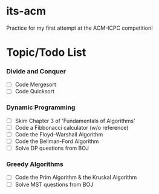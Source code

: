 # its-acm
Practice for my first attempt at the ACM-ICPC competition!

# Topic/Todo List

### Divide and Conquer
- [ ] Code Mergesort
- [ ] Code Quicksort

### Dynamic Programming
- [ ] Skim Chapter 3 of 'Fundamentals of Algorithms'
- [ ] Code a Fibbonacci calculator (w/o reference)
- [ ] Code the Floyd–Warshall Algorithm
- [ ] Code the Bellman-Ford Algorithm
- [ ] Solve DP questions from BOJ

### Greedy Algorithms
- [ ] Code the Prim Algorithm & the Kruskal Algorithm
- [ ] Solve MST questions from BOJ

